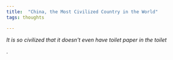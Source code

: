 ```yaml
---
title:  "China, the Most Civilized Country in the World"
tags: thoughts

---
```


*It is so civilized that it doesn't even have toilet paper in the toilet*

.
